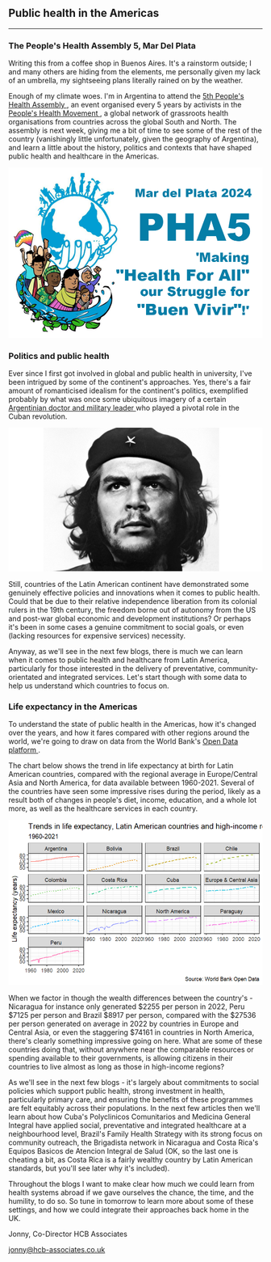 ## Public health in the Americas

---

### The People's Health Assembly 5, Mar Del Plata

Writing this from a coffee shop in Buenos Aires. It's a rainstorm outside; I and many others are hiding from the elements, me personally given my lack of an umbrella, my sightseeing plans literally rained on by the weather.

Enough of my climate woes. I'm in Argentina to attend the <a href="https://phmovement.org/pha5"> 5th People's Health Assembly </a>, an event organised every 5 years by activists in the <a href="https://phmovement.org/"> People's Health Movement </a>, a global network of grassroots health organisations from countries across the global South and North. The assembly is next week, giving me a bit of time to see some of the rest of the country (vanishingly little unfortunately, given the geography of Argentina), and learn a little about the history, politics and contexts that have shaped public health and healthcare in the Americas.

![PHA5](/assets/pha5.png)

### Politics and public health

Ever since I first got involved in global and public health in university, I've been intrigued by some of the continent's approaches. Yes, there's a fair amount of romanticised idealism for the continent's politics, exemplified probably by what was once some ubiquitous imagery of a certain <a href="https://www.britannica.com/biography/Che-Guevara"> Argentinian doctor and military leader <a/> who played a pivotal role in the Cuban revolution. 

![Che Guevara](/assets/che.jpg)

Still, countries of the Latin American continent have demonstrated some genuinely effective policies and innovations when it comes to public health. Could that be due to their relative independence liberation from its colonial rulers in the 19th century, the freedom borne out of autonomy from the US and post-war global economic and development institutions? Or perhaps it's been in some cases a genuine commitment to social goals, or even (lacking resources for expensive services) necessity. 

Anyway, as we'll see in the next few blogs, there is much we can learn when it comes to public health and healthcare from Latin America, particularly for those interested in the delivery of preventative, community-orientated and integrated services. Let's start though with some data to help us understand which countries to focus on.

### Life expectancy in the Americas

To understand the state of public health in the Americas, how it's changed over the years, and how it fares compared with other regions  around the world, we're going to draw on data from the World Bank's <a href="https://data.worldbank.org/"> Open Data platform <a/>. 

The chart below shows the trend in life expectancy at birth for Latin American countries, compared with the regional average in Europe/Central Asia and North America, for data available between 1960-2021. Several of the countries have seen some impressive rises during the period, likely as a result both of changes in people's diet, income, education, and a whole lot more, as well as the healthcare services in each country. 

![Life expectancy trends](/assets/la_le_trends.png)

When we factor in though the wealth differences between the country's - Nicaragua for instance only generated $2255 per person in 2022, Peru $7125 per person and Brazil $8917 per person, compared with the $27536 per person generated on average in 2022 by countries in Europe and Central Asia, or even the staggering $74161 in countries in North America, there's clearly something impressive going on here. What are some of these countries doing that, without anywhere near the comparable resources or spending available to their governments, is allowing citizens in their countries to live almost as long as those in high-income regions?

As we'll see in the next few blogs - it's largely about commitments to social policies which support public health, strong investment in health, particularly primary care, and ensuring the benefits of these programmes are felt equitably across their populations. In the next few articles then we'll learn about how Cuba's Polyclinicos Comunitarios and Medicina General Integral have applied social, preventative and integrated healthcare at a neighbourhood level, Brazil's Family Health Strategy with its strong focus on community outreach, the Brigadista network in Nicaragua and Costa Rica's Equipos Basicos de Atencion Integral de Salud (OK, so the last one is cheating a bit, as Costa Rica is a fairly wealthy country by Latin American standards, but you'll see later why it's included).

Throughout the blogs I want to make clear how much we could learn from health systems abroad if we gave ourselves the chance, the time, and the humility, to do so. So tune in tomorrow to learn more about some of these settings, and how we could integrate their approaches back home in the UK.

Jonny, Co-Director HCB Associates

<a href="mailto:jonny@hcb-associates.co.uk
">jonny@hcb-associates.co.uk</a>


